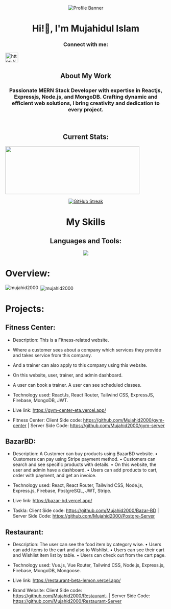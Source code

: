 <p align="center">
  <img src="https://res.cloudinary.com/diez3alve/image/upload/v1736714086/Black-and-White-Gradient-Personal-Linked-In-Banner_huoewl.png" alt="Profile Banner" />
</p>

<h1 align='center'>Hi!👋, I'm Mujahidul Islam</h1>

<h3 align="center">Connect with me:</h3>
<p align="left">
<a href="https://linkedin.com/in/https://www.linkedin.com/in/mujahidul-islam-07b5a42a0/" target="blank"><img align="center" src="https://raw.githubusercontent.com/rahuldkjain/github-profile-readme-generator/master/src/images/icons/Social/linked-in-alt.svg" alt="https://www.linkedin.com/in/mujahidul-islam-07b5a42a0/" height="30" width="40" /></a>
</p>
<h2 align="center">About My Work</h2>
<h3 align=center>Passionate MERN Stack Developer with expertise in Reactjs, Expressjs, Node.js, and MongoDB. Crafting dynamic and efficient web solutions, I bring creativity and dedication to every project. </h3>

<br>

<h2 align='center'>Current Stats:</h2>
<img width="420px" height="150" src="https://streak-stats.demolab.com?user=Mujahid2000&theme=dark"/>
<p align="center">
  <a href="https://github.com/Mujahid2000">
    <img src="https://github-readme-streak-stats.herokuapp.com?user=Mujahid2000&theme=tokyonight&border_radius=4.8&date_format=j%20M%5B%20Y%5D&card_width=505)](https://github.com/Mujahid2000" alt="GitHub Streak" />
  </a>
</p>


 


<h1 align="center">My Skills</h1>

<h2 align="center">Languages and Tools:</h2>

<p align="center">
  <a href="https://github.com/Mujahid2000">
    <img src="https://skillicons.dev/icons?i=js,react,nextjs,redux,vuejs,typescript,supabase,firebase,nodejs,mongodb,mysql,postgres,expressjs,html,css,tailwind,vscode,vercel,postman,npm" />
  </a>
</p>

# Overview: 

<p><img align="left" src="https://github-readme-stats.vercel.app/api/top-langs?username=mujahid2000&show_icons=true&locale=en&layout=compact" alt="mujahid2000" /></p>

<p>&nbsp;<img align="center" src="https://github-readme-stats.vercel.app/api?username=mujahid2000&show_icons=true&locale=en" alt="mujahid2000" /></p>



# Projects:

## Fitness Center: 
* Description: This is a Fitness-related website.
* Where a customer sees about a company which services they provide and takes service from this company.
* And a trainer can also apply to this company using this website.
* On this website, user, trainer, and admin dashboard.
* A user can book a trainer. A user can see scheduled classes.


* Technology used: ReactJs, React Router, Tailwind CSS, ExpressJS, Firebase, MongoDB, JWT.
* Live link: https://gym-center-eta.vercel.app/

* Fitness Center:  Client Side code: https://github.com/Mujahid2000/gym-center | Server Side Code: https://github.com/Mujahid2000/gym-server



## BazarBD: 
* Description: A Customer can buy products using BazarBD website.
•
Customers can pay using Stripe payment method.
•
Customers can search and see specific products with details.
•
On this website, the user and admin have a dashboard.
•
Users can add products to cart, order with payment, and get an invoice.
 
* Technology used: React, React Router, Tailwind CSS, Node.js, Express.js, Firebase, PostgreSQL, JWT, Stripe.

* Live link: https://bazar-bd.vercel.app/
* Taskla:  Client Side code: https://github.com/Mujahid2000/Bazar-BD | Server Side Code: https://github.com/Mujahid2000/Postgre-Server

## Restaurant: 
* Description: The user can see the food item by category wise.
•
Users can add items to the cart and also to Wishlist.
•
Users can see their cart and Wishlist item list by table.
•
Users can check out from the cart page.


* Technology used: Vue.js, Vue Router, Tailwind CSS, Node.js, Express.js, Firebase, MongoDB, Mongoose.

* Live link: https://restaurant-beta-lemon.vercel.app/
* Brand Website:  Client Side code: https://github.com/Mujahid2000/Restaurant- | Server Side Code: https://github.com/Mujahid2000/Restaurant-Server


